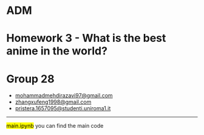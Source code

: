 # ADM
# Homework 3 - What is the best anime in the world?
# Group 28

- mohammadmehdirazavi97@gmail.com
- zhangxufeng1998@gmail.com
- pristera.1657095@studenti.uniroma1.it

----

<mark>main.ipynb</mark> you can find the main code
